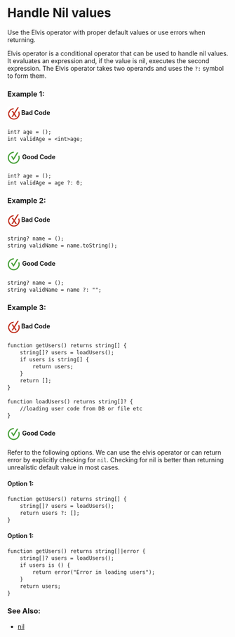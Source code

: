 # Handle Nil values

Use the Elvis operator with proper default values or use errors when returning.

Elvis operator is a conditional operator that can be used to handle nil values. It evaluates an expression and, if the value is nil, executes the second expression. The Elvis operator takes two operands and uses the `?:` symbol to form them.

<h3>Example 1:</h3>

<h4><img align="center" height="30" src="../img/BadCode.png"> Bad Code</h4>

```bal
int? age = ();
int validAge = <int>age;
```

<h4><img align="center" height="30" src="../img/GoodCode.png"> Good Code</h4>

```bal
int? age = ();
int validAge = age ?: 0;
```

<h3>Example 2:</h3>

<h4><img align="center" height="30" src="../img/BadCode.png"> Bad Code</h4>

```bal
string? name = ();
string validName = name.toString();
```

<h4><img align="center" height="30" src="../img/GoodCode.png"> Good Code</h4>

```bal
string? name = ();
string validName = name ?: "";
```

<h3>Example 3:</h3>

<h4><img align="center" height="30" src="../img/BadCode.png"> Bad Code</h4>

```bal
function getUsers() returns string[] {
    string[]? users = loadUsers();
    if users is string[] {
        return users;
    }
    return [];
}

function loadUsers() returns string[]? {
    //loading user code from DB or file etc
}
```

<h4><img align="center" height="30" src="../img/GoodCode.png"> Good Code</h4>

Refer to the following options. We can use the elvis operator or can return error by explicitly checking for `nil`. Checking for nil is better than returning unrealistic default value in most cases.

<h4>Option 1: </h4>

```bal
function getUsers() returns string[] {
    string[]? users = loadUsers();
    return users ?: [];
}
```

<h4>Option 1: </h4>

```bal
function getUsers() returns string[]|error {
    string[]? users = loadUsers();
    if users is () {
        return error("Error in loading users");
    }
    return users;
}
```

### See Also:

- [nil](https://pre-prod.ballerina.io/learn/language-basics/#nil)
